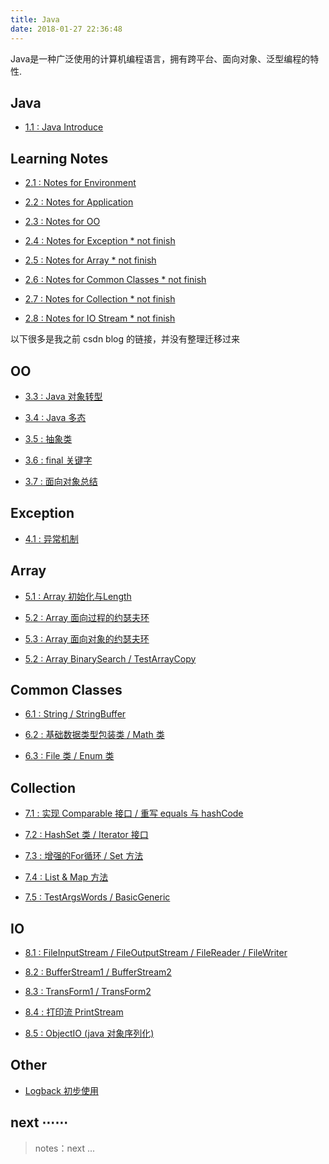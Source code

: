 ```yaml
---
title: Java
date: 2018-01-27 22:36:48
---
```


Java是一种广泛使用的计算机编程语言，拥有跨平台、面向对象、泛型编程的特性.

## Java

- [1.1 : Java Introduce][java1.1]

[java1.1]: /2013/02/02/java-se-1-introduce/

## Learning Notes

- [2.1 : Notes for Environment][java2.1]

- [2.2 : Notes for Application][java2.2]

- [2.3 : Notes for OO][java2.3]

- [2.4 : Notes for Exception * not finish][0]

- [2.5 : Notes for Array * not finish][0]

- [2.6 : Notes for Common Classes * not finish][0]

- [2.7 : Notes for Collection * not finish][0]

- [2.8 : Notes for IO Stream * not finish][0]


[java2.1]: /2013/02/02/java-se-2.1-notes-env/
[java2.2]: /2013/02/02/java-se-2.2-notes-app/
[java2.3]: /2013/11/24/java-se-2.3-notes-oo/

以下很多是我之前 csdn blog 的链接，并没有整理迁移过来

## OO

- [3.3 : Java 对象转型][csdn3]

- [3.4 : Java 多态][csdn3]

- [3.5 : 抽象类][csdn3]

- [3.6 : final 关键字][csdn3]

- [3.7 : 面向对象总结][csdn3]

## Exception

- [4.1 : 异常机制][csdn4]

## Array

- [5.1 : Array 初始化与Length][csdn4]

- [5.2 : Array 面向过程的约瑟夫环][csdn4]

- [5.3 : Array 面向对象的约瑟夫环][csdn4]

- [5.2 : Array BinarySearch / TestArrayCopy][csdn4]

## Common Classes

- [6.1 : String / StringBuffer][csdn4]

- [6.2 : 基础数据类型包装类 / Math 类][csdn4]

- [6.3 : File 类 / Enum 类][csdn4]

## Collection

- [7.1 : 实现 Comparable 接口 / 重写 equals 与 hashCode][csdn4]

- [7.2 : HashSet 类 / Iterator 接口][csdn4]

- [7.3 : 增强的For循环 / Set 方法][csdn4]

- [7.4 : List & Map 方法][csdn4]

- [7.5 : TestArgsWords / BasicGeneric][csdn4]

## IO

- [8.1 : FileInputStream / FileOutputStream / FileReader / FileWriter][csdn4]

- [8.2 : BufferStream1 / BufferStream2][csdn4]

- [8.3 : TransForm1 / TransForm2][csdn5]

- [8.4 : 打印流 PrintStream][csdn5]

- [8.5 : ObjectIO (java 对象序列化)][csdn5]

## Other

- [Logback 初步使用][logback1]

[csdn3]: http://blog.csdn.net/robbyo/article/category/1328994/14
[csdn4]: http://blog.csdn.net/robbyo/article/category/1328994/13
[csdn5]: http://blog.csdn.net/robbyo/article/category/1328994/12

[logback1]: /2015/12/27/java-logback-indoor/

[0]: /java_language

## next ⋯⋯

> notes：next ...
